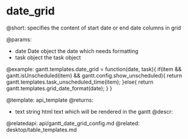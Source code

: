 date_grid
=============
@short:
	specifies the content of start date or end date columns in grid
	

@params:
- date			Date object		the date which needs formatting
- task			object 			the task object

@example:
gantt.templates.date_grid = function(date, task){
   if(item && gantt.isUnscheduled(item) && gantt.config.show_unscheduled){
    	return gantt.templates.task_unscheduled_time(item);
   	}else{
    	return gantt.templates.grid_date_format(date);
   }
}

@template:	api_template
@returns:
- text		string		html text which will be rendered in the gantt
@descr:

@relatedapi:
	api/gantt_date_grid_config.md
@related:
	desktop/table_templates.md
